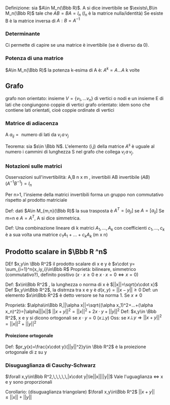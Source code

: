 Definizione: sia $A\in M_n(\Bbb R)$. A si dice invertibile se $\exists\,B\in M_n(\Bbb R)$ tale che $AB=BA=I_n$ 
($I_n$ è la matrice nulla/identità) Se esiste B è la matrice inversa di $A:B=A^{-1}$
### Determinante
Ci permette di capire se una matrice è invertibile (se è diverso da 0).

### Potenza di una matrice
$A\in M_n(\Bbb R)$ la potenza k-esima di A è: $A^k=A...A$ k volte

## Grafo
grafo non orientato: insieme $V=\{v_1,...v_n\}$ di vertici o nodi e un insieme E di lati che congiungono coppie di vertici
grafo orientato: idem sono che contiene lati orientati, cioè coppie ordinate di vertici

### Matrice di adiacenza
A $a_{ij}=\text{ numero di lati da }v_i\,a\,v_j$

Teorema: sia $s\in \Bbb N$. L'elemento (i,j) della matrice $A^s$ è uguale al numero i cammini di lunghezza S nel grafo che collega $v_i\,a\,v_j$.

### Notazioni sulle matrici

Osservazioni sull'invertibilità:
A,B n x m , invertibili
AB invertibile
$(AB)(A^{-1}B^{-1})=I_n$ 

Per n>1, l'insieme della matrici invertibili forma un gruppo non commutativo rispetto al prodotto matriciale

Def: dati $A\in M_{m,n}(\Bbb R)$ la sua trasposta è $A^T=[a_{ji}]$ se $A=[a_{ij}]$
Se m=n e $A=A^T$, A si dice simmetrica.

Def: Una combinazione lineare di k matrici $A_1,...,A_k$ con coefficienti $c_1,...,c_k$ è a sua volta una matrice $c_1A_1+...+c_kA_k$ (m x n)

## Prodotto scalare in $\Bbb R ^n$
DEf $x,y\in \Bbb R^2$ il prodotto scalare di x e y è $x\cdot y= \sum_{i=1}^n{x_iy_i}\in\Bbb R$ 
Proprietà:
bilineare, simmetrico (commutativo?), definito positivo ($x\cdot x\ge 0$ e $x\cdot x=0\iff x=0$)

Def:  $x\in\Bbb R^2$ , la lunghezza o norma di x è $||x||=\sqrt{x\cdot x}$
Def $x,y\in\Bbb R^2$, la distrnza tra x e y è $d(x,y)=||x-y||\ge0$
Def: un elemento $x\in\Bbb R^2$ è detto versore se ha norma 1. Se $x\ne 0$

Proprietà: $\alpha\in\Bbb R,||\alpha x||=\sqrt{(\alpha x_1)^2+...+(\alpha x_n)^2}=|\alpha|||x||$
$||x+y||^2=||x||^2+2x\cdot y+||y||^2$
Def: $x,y\in \Bbb R^2$, x e y si dicono ortogonali se $x\cdot y=0$ $(x\bot y)$
Oss: se $x\bot y\Rightarrow||x+y||^2=||x||^2+||y||^2$ 

#### Proiezione ortogonale
Def: $pr_y(x)=\frac{x\cdot y}{||y||^2}y\in \Bbb R^2$
è la proiezione ortogonale di z su y

### Disuguaglianza di Cauchy-Schwarz
$\forall x,y\in\Bbb R^2,\,\,\,\,\,|x\cdot y|\le||x||||y||$
Vale l'uguaglianza $\iff$ x e y sono proporzionali

Corollario: (disuguaglianza triangolare)
$\forall x,y\in\Bbb R^2$   $||x+y||\le||x||+||y||$
